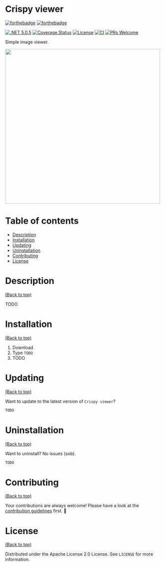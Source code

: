 # Crispy viewer

[![forthebadge](https://forthebadge.com/images/badges/made-with-c-sharp.svg)](http://forthebadge.com)
[![forthebadge](http://forthebadge.com/images/badges/built-with-love.svg)](http://forthebadge.com)

[![.NET 5.0.5](https://img.shields.io/badge/.NET-5.0.5-informational.svg)](https://devblogs.microsoft.com/dotnet/net-april-2021-updates/)
[![Coverage Status](https://coveralls.io/repos/github/FOF-OGs/crispy-viewer/badge.svg?branch=)](https://coveralls.io/github/FOF-OGs/crispy-viewer)
[![License](https://img.shields.io/badge/License-Apache%202.0-blue.svg)](https://opensource.org/licenses/Apache-2.0)
[![CI](https://github.com/FOF-OGs/crispy-viewer/actions/workflows/ci.yml/badge.svg)](https://github.com/FOF-OGs/crispy-viewer/actions/workflows/ci.yml)
[![PRs Welcome](https://img.shields.io/badge/PRs-welcome-brightgreen.svg?style=shields)](http://makeapullrequest.com)

Simple image viewer.

<img src="https://i.imgur.com/LUwcNsj.png" width="500px" height="auto"></img>

# Table of contents

- [Description](#description)
- [Installation](#installation)
- [Updating](#updating)
- [Uninstallation](#uninstallation)
- [Contributing](#contributing)
- [License](#license)

# Description

[(Back to top)](#table-of-contents)

TODO

# Installation

[(Back to top)](#table-of-contents)

1. Download
2. Type `TODO`
3. TODO

# Updating

[(Back to top)](#table-of-contents)

Want to update to the latest version of `Crispy viewer`?

```sh
TODO
```

# Uninstallation

[(Back to top)](#table-of-contents)

Want to uninstall? No issues (sob).

```sh
TODO
```

# Contributing

[(Back to top)](#table-of-contents)

Your contributions are always welcome! Please have a look at the [contribution guidelines](CONTRIBUTING.md) first. :tada:

# License

[(Back to top)](#table-of-contents)

Distributed under the Apache License 2.0 License. See `LICENSE` for more information. 

